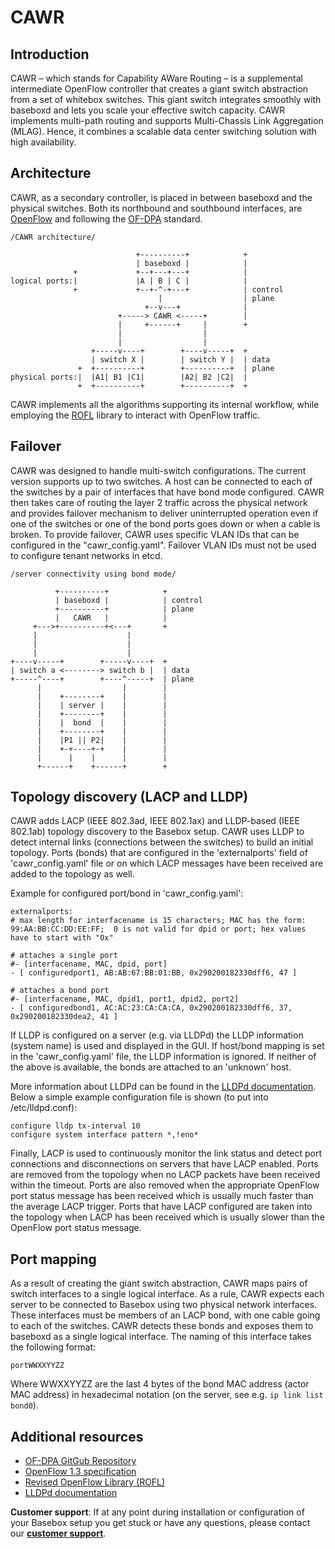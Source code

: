 # CAWR
## Introduction
CAWR – which stands for Capability AWare Routing – is a supplemental intermediate OpenFlow controller that creates a giant switch abstraction from a set of whitebox switches. This giant switch integrates smoothly with baseboxd and lets you scale your effective switch capacity. CAWR implements multi-path routing and supports Multi-Chassis Link Aggregation (MLAG). Hence, it combines a scalable data center switching solution with high availability.

## Architecture
CAWR, as a secondary controller, is placed in between baseboxd and the physical switches. Both its northbound and southbound interfaces, are [OpenFlow][of] and following the [OF-DPA][ofdpa] standard.

```text
/CAWR architecture/

                            +----------+            +
                            | baseboxd |            |
              +             +--+---+---+            |
logical ports:|             |A | B | C |            |
              +             +--+-^-+---+            | control
                                 |                  | plane
                              +--v---+              |
                        +-----> CAWR <-----+        |
                        |     +------+     |        +
                        |                  |
                        |                  |
                  +-----v----+        +----v-----+  +
                  | switch X |        | switch Y |  | data
               +  +----------+        +----------+  | plane
physical ports:|  |A1| B1 |C1|        |A2| B2 |C2|  |
               +  +----------+        +----------+  +

```

CAWR implements all the algorithms supporting its internal workflow, while employing the [ROFL][rofl] library to interact with OpenFlow traffic.

## Failover
CAWR was designed to handle multi-switch configurations. The current version supports up to two switches.
A host can be connected to each of the switches by a pair of interfaces that have bond mode configured.
CAWR then takes care of routing the layer 2 traffic across the physical network and provides failover mechanism to deliver uninterrupted operation even if one of the switches or one of the bond ports goes down or when a cable is broken.
To provide failover, CAWR uses specific VLAN IDs that can be configured in the "cawr_config.yaml". Failover VLAN IDs must not be used to configure tenant networks in etcd.

```text
/server connectivity using bond mode/

          +----------+            +
          | baseboxd |            | control
          +----------+            | plane
          |   CAWR   |            |
     +--->+----------+<---+       +
     |                    |
     |                    |
     |                    |
+----v-----+        +-----v----+  +
| switch a <--------> switch b |  | data
+-----^----+        +----^-----+  | plane
      |                  |        |
      |    +--------+    |        |
      |    | server |    |        |
      |    +--------+    |        |
      |    |  bond  |    |        |
      |    +--------+    |        |
      |    |P1 || P2|    |        |
      |    +-+----+-+    |        |
      |      |    |      |        |
      +------+    +------+        +
```

## Topology discovery (LACP and LLDP)
CAWR adds LACP (IEEE 802.3ad, IEEE 802.1ax) and LLDP-based (IEEE 802.1ab) topology discovery to the Basebox setup.
CAWR uses LLDP to detect internal links (connections between the switches) to build an initial topology. 
Ports (bonds) that are configured in the 'externalports' field of 'cawr_config.yaml' file or on which LACP messages have been received are added to the topology as well.

Example for configured port/bond in 'cawr_config.yaml':

```
externalports:
# max length for interfacename is 15 characters; MAC has the form: 99:AA:BB:CC:DD:EE:FF;  0 is not valid for dpid or port; hex values have to start with "0x"

# attaches a single port
#- [interfacename, MAC, dpid, port]
- [ configuredport1, AB:AB:67:BB:01:BB, 0x290200182330dff6, 47 ]

# attaches a bond port
#- [interfacename, MAC, dpid1, port1, dpid2, port2]
- [ configuredbond1, AC:AC:23:CA:CA:CA, 0x290200182330dff6, 37, 0x290200182330dea2, 41 ]

```

If LLDP is configured on a server (e.g. via LLDPd) the LLDP information (system name) is used and displayed in the GUI. If host/bond mapping is set in the 'cawr_config.yaml' file, the LLDP information is ignored. If neither of the above is available, the bonds are attached to an 'unknown' host.

More information about LLDPd can be found in the [LLDPd documentation][lldpd]. Below a simple example configuration file is shown (to put into /etc/lldpd.conf):

```
configure lldp tx-interval 10
configure system interface pattern *,!eno*
```

Finally, LACP is used to continuously monitor the link status and detect port connections and disconnections on servers that have LACP enabled. Ports are removed from the topology when no LACP packets have been received within the timeout. Ports are also removed when the appropriate OpenFlow port status message has been received which is usually much faster than the average LACP trigger. Ports that have LACP configured are taken into the topology when LACP has been received which is usually slower than the OpenFlow port status message.


## Port mapping
As a result of creating the giant switch abstraction, CAWR maps pairs of switch interfaces to a single logical interface.
As a rule, CAWR expects each server to be connected to Basebox using two physical network interfaces. These interfaces must be members of an LACP bond, with one cable going to each of the switches. CAWR detects these bonds and exposes them to baseboxd as a single logical interface.
The naming of this interface takes the following format:

```text
portWWXXYYZZ
```

Where WWXXYYZZ are the last 4 bytes of the bond MAC address (actor MAC address) in hexadecimal notation (on the server, see e.g. `ip link list bond0`).

## Additional resources
* [OF-DPA GitGub Repository][ofdpa]
* [OpenFlow 1.3 specification][of]
* [Revised OpenFlow Library (ROFL)][rofl]
* [LLDPd documentation][lldpd]

**Customer support**: If at any point during installation or configuration of your Basebox setup you get stuck or have any questions, please contact our **[customer support](../customer_support.html#customer_support)**.

[ofdpa]: https://github.com/Broadcom-Switch/of-dpa (OF-DPA Github link)
[rofl]: https://www.github.com/bisdn/rofl-common (ROFL Github Link)
[of]: https://www.opennetworking.org/images/stories/downloads/sdn-resources/onf-specifications/openflow/openflow-switch-v1.3.5.pdf (OpenFlow v1.3 specification pdf)
[lldpd]: https://vincentbernat.github.io/lldpd/usage.html

